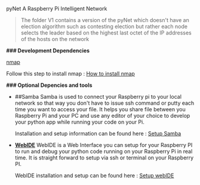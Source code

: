 pyNet A Raspberry Pi Intelligent Network

> The folder V1 contains a version of the pyNet which doesn't have an election algorithm such as contesting election but rather each node selects the leader based on the highest last octet of the IP addresses of the hosts on the network

 
__### Development Dependencies__

[nmap](https://nmap.org/)

Follow this step to install nmap : [How to install nmap](https://www.raspberrypi.org/documentation/remote-access/ip-address.md)


__### Optional Depencies and tools__

- ##Samba
Samba is used to connect your Raspberry pi to your local network so that way you don't have to issue ssh command or putty each time you want to access your file. It helps you share file between you Raspberry Pi and your PC and use any editor of your choice to develop your python app while running your code on your Pi.

&nbsp;&nbsp;&nbsp;&nbsp;&nbsp; Installation and setup information can be found here : [Setup Samba](https://www.youtube.com/watch?v=iQwWEsuRWUw)

- __[WebIDE](https://learn.adafruit.com/webide/overview)__
WebIDE is a Web Interface you can setup for your Raspberry PI to run and debug your python code running on your Raspberry Pi in real time.
It is straight forward to setup via ssh or terminal on your Raspberry PI.

&nbsp;&nbsp;&nbsp;&nbsp;&nbsp; WebIDE installation and setup can be found here : [Setup webIDE](https://learn.adafruit.com/webide/installation)



